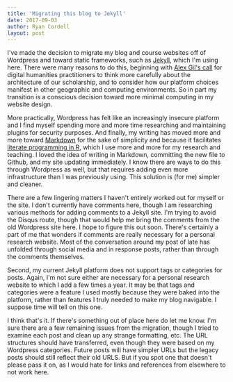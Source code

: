 ```yaml
---
title: 'Migrating this blog to Jekyll'
date: 2017-09-03
author: Ryan Cordell
layout: post
---
```


I've made the decision to migrate my blog and course websites off of Wordpress and toward static frameworks, such as [Jekyll](https://jekyllrb.com/), which I'm using here. There were many reasons to do this, beginning with [Alex Gil's call](http://go-dh.github.io/mincomp/thoughts/2015/05/21/user-vs-learner/) for digital humanities practitioners to think more carefully about the architecture of our scholarship, and to consider how our platform choices manifest in other geographic and computing environments. So in part my transition is a conscious decision toward more minimal computing in my website design.

More practically, Wordpress has felt like an increasingly insecure platform and I find myself spending more and more time researching and maintaining plugins for security purposes. And finally, my writing has moved more and more toward [Markdown](https://daringfireball.net/projects/markdown/syntax) for the sake of simplicity and because it facilitates [literate programming in R](http://rmarkdown.rstudio.com/), which I use more and more for my research and teaching. I loved the idea of writing in Markdown, committing the new file to Github, and my site updating immediately. I know there are ways to do this through Wordpress as well, but that requires adding even more infrastructure than I was previously using. This solution is (for me) simpler and cleaner.

There are a few lingering matters I haven't entirely worked out for myself or the site. I don't currently have comments here, though I am researching various methods for adding comments to a Jekyll site. I'm trying to avoid the Disqus route, though that would help me bring the comments from the old Wordpress site here. I hope to figure this out soon. There's certainly a part of me that wonders if comments are really necessary for a personal research website. Most of the conversation around my post of late has unfolded through social media and in response posts, rather than through the comments themselves. 

Second, my current Jekyll platform does not support tags or categories for posts. Again, I'm not sure either are necessary for a personal research website to which I add a few times a year. It may be that tags and categories were a feature I used mostly because they were baked into the platform, rather than features I truly needed to make my blog navigable. I suppose time will tell on this one. 

I think that's it. If there's something out of place here do let me know. I'm sure there are a few remaining issues from the migration, though I tried to examine each post and clean up any strange formatting, etc. The URL structures should have transferred, even though they were based on my Wordpress categories. Future posts will have simpler URLs but the legacy posts should still reflect their old URLS. But if you spot one that doesn't please pass it on, as I would hate for links and references from elsewhere to not work here. 

